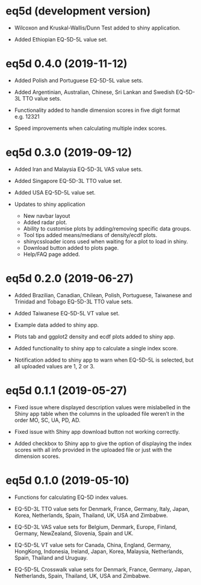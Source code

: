
<!-- NEWS.md is generated from NEWS.Rmd. Please edit that file -->

# eq5d (development version)

  - Wilcoxon and Kruskal-Wallis/Dunn Test added to shiny application.

  - Added Ethiopian EQ-5D-5L value set.

# eq5d 0.4.0 (2019-11-12)

  - Added Polish and Portuguese EQ-5D-5L value sets.

  - Added Argentinian, Australian, Chinese, Sri Lankan and Swedish
    EQ-5D-3L TTO value sets.

  - Functionality added to handle dimension scores in five digit format
    e.g. 12321

  - Speed improvements when calculating multiple index scores.

# eq5d 0.3.0 (2019-09-12)

  - Added Iran and Malaysia EQ-5D-3L VAS value sets.

  - Added Singapore EQ-5D-3L TTO value set.

  - Added USA EQ-5D-5L value set.

  - Updates to shiny application
    
      - New navbar layout
      - Added radar plot.
      - Ability to customise plots by adding/removing specific data
        groups.
      - Tool tips added means/medians of density/ecdf plots.
      - shinycssloader icons used when waiting for a plot to load in
        shiny.
      - Download button added to plots page.
      - Help/FAQ page added.

# eq5d 0.2.0 (2019-06-27)

  - Added Brazilian, Canadian, Chilean, Polish, Portuguese, Taiwanese
    and Trinidad and Tobago EQ-5D-3L TTO value sets.

  - Added Taiwanese EQ-5D-5L VT value set.

  - Example data added to shiny app.

  - Plots tab and ggplot2 density and ecdf plots added to shiny app.

  - Added functionality to shiny app to calculate a single index score.

  - Notification added to shiny app to warn when EQ-5D-5L is selected,
    but all uploaded values are 1, 2 or 3.

# eq5d 0.1.1 (2019-05-27)

  - Fixed issue where displayed description values were mislabelled in
    the Shiny app table when the columns in the uploaded file weren’t in
    the order MO, SC, UA, PD, AD.

  - Fixed issue with Shiny app download button not working correctly.

  - Added checkbox to Shiny app to give the option of displaying the
    index scores with all info provided in the uploaded file or just
    with the dimension scores.

# eq5d 0.1.0 (2019-05-10)

  - Functions for calculating EQ-5D index values.

  - EQ-5D-3L TTO value sets for Denmark, France, Germany, Italy, Japan,
    Korea, Netherlands, Spain, Thailand, UK, USA and Zimbabwe.

  - EQ-5D-3L VAS value sets for Belgium, Denmark, Europe, Finland,
    Germany, NewZealand, Slovenia, Spain and UK.

  - EQ-5D-5L VT value sets for Canada, China, England, Germany,
    HongKong, Indonesia, Ireland, Japan, Korea, Malaysia, Netherlands,
    Spain, Thailand and Uruguay.

  - EQ-5D-5L Crosswalk value sets for Denmark, France, Germany, Japan,
    Netherlands, Spain, Thailand, UK, USA and Zimbabwe.
